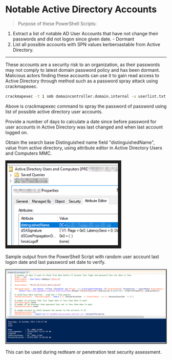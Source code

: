 # Notable Active Directory Accounts

>Purpose of these PowerShell Scripts:
1. Extract a list of notable AD User Accounts that have not change their passwords and did not logon since given date. - Dormant
2. List all possible accounts with SPN values kerberoastable from Active Directory.

----  

These accounts are a security risk to an organization, as their passwords may not comply to latest domain password policy and has been dormant.
Malicious actors finding these accounts can use it to gain read access to Active Directory through method such as a password spray attack using crackmapexec.

```bash
crackmapexec -t 1 smb domaincontroller.domain.internal -u userlist.txt -p password --continue-on-success
```
Above is crackmapexec command to spray the password of password using list of possible active directory user accounts.

Provide a number of days to calculate a date since before password for user accounts in Active Directory was last changed and when last account logged on.

Obtain the search base Distinguished name field "distinguishedName", value from active directory, using attribute editor in Active Directory Users and Computers MMC.

![AD Attribute Editor distinguishedName](distinguishedName.png)

Sample output from the PowerShell Script with random user account last logon date and last password set date to verify.

![AD Account from data variable verify](image003.png)

This can be used during redteam or penetration test security assessment.
